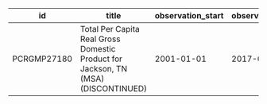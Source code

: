 | id          | title                                                                             | observation_start   | observation_end   |
|-------------|-----------------------------------------------------------------------------------|---------------------|-------------------|
| PCRGMP27180 | Total Per Capita Real Gross Domestic Product for Jackson, TN (MSA) (DISCONTINUED) | 2001-01-01          | 2017-01-01        |